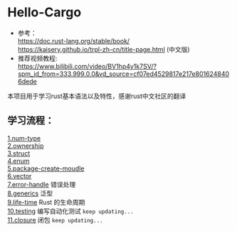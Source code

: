 # Hello-Cargo
* 参考：  
https://doc.rust-lang.org/stable/book/  
https://kaisery.github.io/trpl-zh-cn/title-page.html (中文版)
* 推荐视频教程:  
https://www.bilibili.com/video/BV1hp4y1k7SV/?spm_id_from=333.999.0.0&vd_source=cf07ed4529817e217e8016248406dede

本项目用于学习rust基本语法以及特性，感谢rust中文社区的翻译
## 学习流程：
[1.num-type](https://github.com/pingzhihe/Hello-Cargo/tree/master/num-type)  
[2.ownership](https://github.com/pingzhihe/Hello-Cargo/tree/master/ownership)  
[3.struct](https://github.com/pingzhihe/Hello-Cargo/tree/master/my-struct)  
[4.enum](https://github.com/pingzhihe/Hello-Cargo/tree/master/my-enum)  
[5.package-create-moudle](https://github.com/pingzhihe/Hello-Cargo/tree/master/package-create-module)  
[6.vector](https://github.com/pingzhihe/Hello-Cargo/tree/master/_vector)  
[7.error-handle](https://github.com/pingzhihe/Hello-Cargo/tree/master/error-handle) 错误处理  
[8.generics](https://github.com/pingzhihe/Hello-Cargo/tree/master/_generics)  泛型  
[9.life-time](https://github.com/pingzhihe/Hello-Cargo/tree/master/_life-time) Rust 的生命周期  
[10.testing](https://github.com/pingzhihe/Hello-Cargo/blob/master/write-and-test) 编写自动化测试 `keep updating...`    
[11.closure](https://github.com/pingzhihe/Hello-Cargo/tree/master/closure) 闭包  `keep updating...`  
